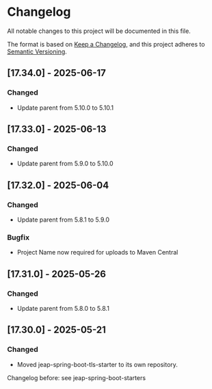 # Changelog

All notable changes to this project will be documented in this file.

The format is based on [Keep a Changelog](https://keepachangelog.com/en/1.0.0/), and this project adheres
to [Semantic Versioning](https://semver.org/spec/v2.0.0.html).

## [17.34.0] - 2025-06-17

### Changed

- Update parent from 5.10.0 to 5.10.1

## [17.33.0] - 2025-06-13

### Changed

- Update parent from 5.9.0 to 5.10.0

## [17.32.0] - 2025-06-04

### Changed

- Update parent from 5.8.1 to 5.9.0

### Bugfix

- Project Name now required for uploads to Maven Central

## [17.31.0] - 2025-05-26

### Changed

- Update parent from 5.8.0 to 5.8.1

## [17.30.0] - 2025-05-21

### Changed

- Moved jeap-spring-boot-tls-starter to its own repository.


Changelog before: see jeap-spring-boot-starters
